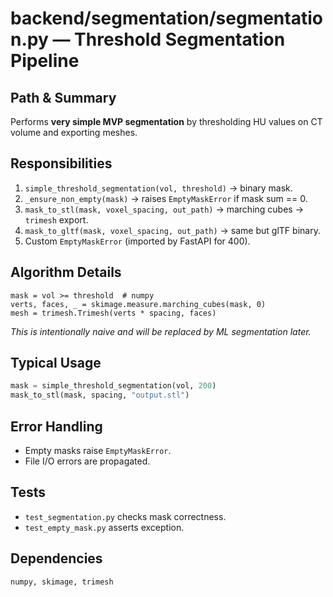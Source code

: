 # backend/segmentation/segmentation.py — Threshold Segmentation Pipeline

## Path & Summary
Performs **very simple MVP segmentation** by thresholding HU values on CT volume and exporting meshes.

## Responsibilities
1. `simple_threshold_segmentation(vol, threshold)` → binary mask.
2. `_ensure_non_empty(mask)` → raises `EmptyMaskError` if mask sum == 0.
3. `mask_to_stl(mask, voxel_spacing, out_path)` → marching cubes → `trimesh` export.
4. `mask_to_gltf(mask, voxel_spacing, out_path)` → same but glTF binary.
5. Custom `EmptyMaskError` (imported by FastAPI for 400).

## Algorithm Details
```
mask = vol >= threshold  # numpy
verts, faces, _ = skimage.measure.marching_cubes(mask, 0)
mesh = trimesh.Trimesh(verts * spacing, faces)
```

*This is intentionally naive and will be replaced by ML segmentation later.*

## Typical Usage
```python
mask = simple_threshold_segmentation(vol, 200)
mask_to_stl(mask, spacing, "output.stl")
```

## Error Handling
* Empty masks raise `EmptyMaskError`.
* File I/O errors are propagated.

## Tests
* `test_segmentation.py` checks mask correctness.
* `test_empty_mask.py` asserts exception.

## Dependencies
```
numpy, skimage, trimesh
```

